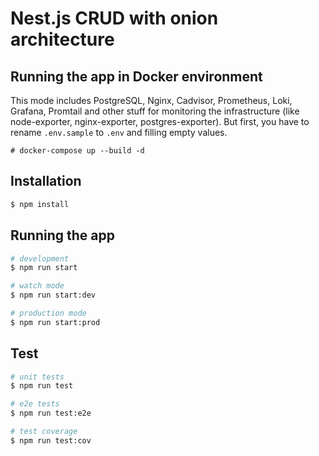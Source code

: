 # Nest.js CRUD with onion architecture

## Running the app in Docker environment
This mode includes PostgreSQL, Nginx, Cadvisor, Prometheus, Loki, Grafana, Promtail and other stuff for monitoring the infrastructure (like node-exporter, nginx-exporter, postgres-exporter). But first, you have to rename `.env.sample` to `.env` and filling empty values.
```
# docker-compose up --build -d 
```

## Installation

```bash
$ npm install
```

## Running the app
```bash
# development
$ npm run start

# watch mode
$ npm run start:dev

# production mode
$ npm run start:prod
```

## Test

```bash
# unit tests
$ npm run test

# e2e tests
$ npm run test:e2e

# test coverage
$ npm run test:cov
```

